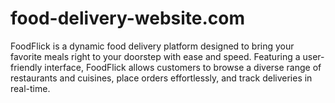 # food-delivery-website.com
FoodFlick is a dynamic food delivery platform designed to bring your favorite meals right to your doorstep with ease and speed. Featuring a user-friendly interface, FoodFlick allows customers to browse a diverse range of restaurants and cuisines, place orders effortlessly, and track deliveries in real-time. 
